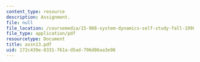 ```yaml
---
content_type: resource
description: Assignment.
file: null
file_location: /coursemedia/15-988-system-dynamics-self-study-fall-1998-spring-1999/172c439e8331761ad5ad796d06aa3e98_assn13.pdf
file_type: application/pdf
resourcetype: Document
title: assn13.pdf
uid: 172c439e-8331-761a-d5ad-796d06aa3e98
---
```


